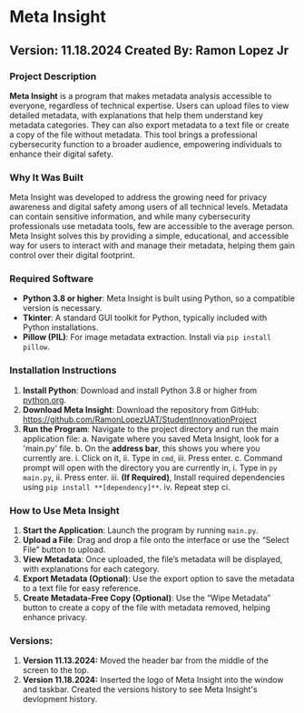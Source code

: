 # Meta Insight  
**Version**: 11.18.2024
Created By: Ramon Lopez Jr
---
### Project Description
**Meta Insight** is a program that makes metadata analysis accessible to everyone, regardless of technical expertise. Users can upload files to view detailed metadata, with explanations that help them understand key metadata categories. They can also export metadata to a text file or create a copy of the file without metadata. This tool brings a professional cybersecurity function to a broader audience, empowering individuals to enhance their digital safety.

### Why It Was Built
Meta Insight was developed to address the growing need for privacy awareness and digital safety among users of all technical levels. Metadata can contain sensitive information, and while many cybersecurity professionals use metadata tools, few are accessible to the average person. Meta Insight solves this by providing a simple, educational, and accessible way for users to interact with and manage their metadata, helping them gain control over their digital footprint.

### Required Software
- **Python 3.8 or higher**: Meta Insight is built using Python, so a compatible version is necessary.
- **Tkinter**: A standard GUI toolkit for Python, typically included with Python installations.
- **Pillow (PIL)**: For image metadata extraction. Install via `pip install pillow`.

### Installation Instructions
1. **Install Python**: Download and install Python 3.8 or higher from [python.org](https://www.python.org/).
2. **Download Meta Insight**: Download the repository from GitHub: https://github.com/RamonLopezUAT/StudentInnovationProject
3. **Run the Program**: Navigate to the project directory and run the main application file:
    a. Navigate where you saved Meta Insight, look for a 'main.py' file.
    b. On the **address bar**, this shows you where you currently are.
       i. Click on it,
       ii. Type in `cmd`,
       iii. Press enter.
    c. Command prompt will open with the directory you are currently in,
       i. Type in `py main.py`,
       ii. Press enter.
       iii. **(If Required)**, Install required dependencies using `pip install **[dependency]**`.
       iv. Repeat step ci.

### How to Use Meta Insight
1. **Start the Application**: Launch the program by running `main.py`.
2. **Upload a File**: Drag and drop a file onto the interface or use the “Select File” button to upload.
3. **View Metadata**: Once uploaded, the file’s metadata will be displayed, with explanations for each category.
4. **Export Metadata (Optional)**: Use the export option to save the metadata to a text file for easy reference.
5. **Create Metadata-Free Copy (Optional)**: Use the “Wipe Metadata” button to create a copy of the file with metadata removed, helping enhance privacy.

### Versions:
1. **Version 11.13.2024:** Moved the header bar from the middle of the screen to the top.
2. **Version 11.18.2024:** Inserted the logo of Meta Insight into the window and taskbar. Created the versions history to see Meta Insight's devlopment history.